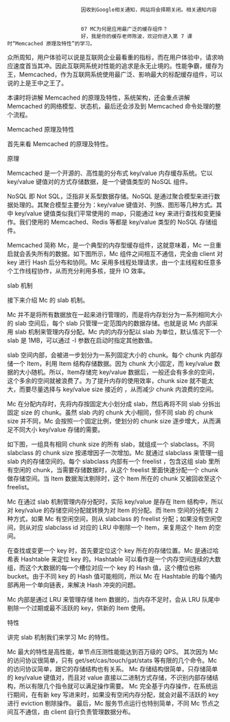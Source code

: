 
                            
                            因收到Google相关通知，网站将会择期关闭。相关通知内容
                            
                            
                            07 MC为何是应用最广泛的缓存组件？
                            好，我是你的缓存老师陈波，欢迎你进入第 7 课时“Memcached 原理及特性”的学习。

众所周知，用户体验可以说是互联网企业最看重的指标，而在用户体验中，请求响应速度首当其冲。因此互联网系统对性能的追求是永无止境的。性能争霸，缓存为王，Memcached，作为互联网系统使用最广泛、影响最大的标配缓存组件，可以说的上是王中之王了。

本课时将讲解 Memcached 的原理及特性，系统架构，还会重点讲解 Memcached 的网络模型、状态机，最后还会涉及到 Memcached 命令处理的整个流程。

Memcached 原理及特性

首先来看 Memcached 的原理及特性。

原理

Memcached 是一个开源的、高性能的分布式 key/value 内存缓存系统。它以 key/value 键值对的方式存储数据，是一个键值类型的 NoSQL 组件。

NoSQL 即 Not SQL，泛指非关系型数据存储。NoSQL 是通过聚合模型来进行数据处理的。其聚合模型主要分为：key/value 键值对、列族、图形等几种方式。其中 key/value 键值类似我们平常使用的 map，只能通过 key 来进行查找和变更操作。我们使用的 Memcached、Redis 等都是 key/value 类型的 NoSQL 存储组件。

Memcached 简称 Mc，是一个典型的内存型缓存组件，这就意味着，Mc 一旦重启就会丢失所有的数据。如下图所示，Mc 组件之间相互不通信，完全由 client 对 key 进行 Hash 后分布和协同。Mc 采用多线程处理请求，由一个主线程和任意多个工作线程协作，从而充分利用多核，提升 IO 效率。



slab 机制

接下来介绍 Mc 的 slab 机制。

Mc 并不是将所有数据放在一起来进行管理的，而是将内存划分为一系列相同大小的 slab 空间后，每个 slab 只管理一定范围内的数据存储。也就是说 Mc 内部采用 slab 机制来管理内存分配。Mc 内的内存分配以 slab 为单位，默认情况下一个 slab 是 1MB，可以通过 -I 参数在启动时指定其他数值。

slab 空间内部，会被进一步划分为一系列固定大小的 chunk。每个 chunk 内部存储一个 Item，利用 Item 结构存储数据。因为 chunk 大小固定，而 key/value 数据的大小随机。所以，Item存储完 key/value 数据后，一般还会有多余的空间，这个多余的空间就被浪费了。为了提升内存的使用效率，chunk size 就不能太大，而要尽量选择与 key/value size 接近的 ，从而减少 chunk 内浪费的空间。

Mc 在分配内存时，先将内存按固定大小划分成 slab，然后再将不同 slab 分拆出固定 size 的 chunk。虽然 slab 内的 chunk 大小相同，但不同 slab 的 chunk size 并不同，Mc 会按照一个固定比例，使划分的 chunk size 逐步增大，从而满足不同大小 key/value 存储的需要。

如下图，一组具有相同 chunk size 的所有 slab，就组成一个 slabclass。不同 slabclass 的 chunk size 按递增因子一次增加。Mc 就通过 slabclass 来管理一组 slab 内的存储空间的。每个 slabclass 内部有一个 freelist ，包含这组 slab 里所有空闲的 chunk，当需要存储数据时，从这个 freelist 里面快速分配一个 chunk 做存储空间。当 Item 数据淘汰剔除时，这个 Item 所在的 chunk 又被回收至这个 freelist。



Mc 在通过 slab 机制管理内存分配时，实际 key/value 是存在 Item 结构中，所以对 key/value 的存储空间分配就转换为对 Item 的分配。而 Item 空间的分配有 2 种方式，如果 Mc 有空闲空间，则从 slabclass 的 freelist 分配；如果没有空闲空间，则从对应 slabclass id 对应的 LRU 中剔除一个 Item，来复用这个 Item 的空间。

在查找或变更一个 key 时，首先要定位这个 key 所在的存储位置。Mc 是通过哈希表 Hashtable 来定位 key 的。Hashtable 可以看作是一个内存空间连续的大数组，而这个大数据的每一个槽位对应一个 key 的 Hash 值，这个槽位也称 bucket。由于不同 key 的 Hash 值可能相同，所以 Mc 在 Hashtable 的每个捅内部再用一个单向链表，来解决 Hash 冲突的问题。

Mc 内部是通过 LRU 来管理存储 Item 数据的，当内存不足时，会从 LRU 队尾中剔除一个过期或最不活跃的 key，供新的 Item 使用。

特性

讲完 slab 机制我们来学习 Mc 的特性。


Mc 最大的特性是高性能，单节点压测性能能达到百万级的 QPS。
其次因为 Mc 的访问协议很简单，只有 get/set/cas/touch/gat/stats 等有限的几个命令。Mc 的访问协议简单，跟它的存储结构也有关系。
Mc 存储结构很简单，只存储简单的 key/value 键值对，而且对 value 直接以二进制方式存储，不识别内部存储结构，所以有限几个指令就可以满足操作需要。
Mc 完全基于内存操作，在系统运行期间，在有新 key 写进来时，如果没有空闲内存分配，就会对最不活跃的 key 进行 eviction 剔除操作。
最后，Mc 服务节点运行也特别简单，不同 Mc 节点之间互不通信，由 client 自行负责管理数据分布。


                        
                        
                            